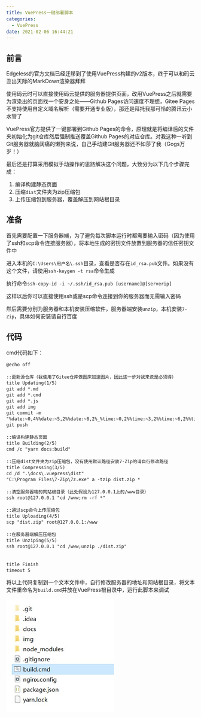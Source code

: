 ```yaml
---
title: VuePress一键部署脚本
categories:
  - VuePress
date: 2021-02-06 16:44:21
---
```

<script type="text/javascript" src="/js/push.js"></script>

## 前言

Edgeless的官方文档已经迁移到了使用VuePress构建的v2版本，终于可以和码云丑出天际的MarkDown渲染器拜拜

使用码云时可以直接使用码云提供的服务器提供页面，改用VuePress之后就需要为渲染出的页面找一个安身之处——Github Pages访问速度不理想，Gitee Pages不支持使用自定义域名解析（需要开通专业版），那还是拜托我那可怜的腾讯云小水管了

VuePress官方提供了一键部署到Github Pages的命令，原理就是将编译后的文件夹初始化为git仓库然后强制推送覆盖Github Pages的对应仓库。对我这种一听到Git服务器就脑阔痛的懒狗来说，自己手动建Git服务器还不如莎了我（Gogs万岁！）

最后还是打算采用模拟手动操作的思路解决这个问题，大致分为以下几个步骤完成：

1. 编译构建静态页面
2. 压缩`dist`文件夹为zip压缩包
3. 上传压缩包到服务器，覆盖解压到网站根目录

## 准备

首先需要配置一下服务器端，为了避免每次脚本运行时都需要输入密码（因为使用了ssh和scp命令连接服务器），将本地生成的密钥文件放置到服务器的信任密钥文件中

进入本机的`C:\Users\用户名\.ssh`目录，查看是否存在`id_rsa.pub`文件。如果没有这个文件，请使用`ssh-keygen -t rsa`命令生成

执行命令`ssh-copy-id -i ~/.ssh/id_rsa.pub [username]@[serverip]`

这样以后你可以直接使用ssh或是scp命令连接到你的服务器而无需输入密码

然后需要分别为服务器和本机安装压缩软件，服务器端安装`unzip`，本机安装`7-Zip`，具体如何安装请自行百度

## 代码
cmd代码如下：

```
@echo off

::更新源仓库（我使用了Gitee仓库做图床加速图片，因此这一步对我来说是必须得）
title Updating(1/5)
git add *.md
git add *.cmd
git add *.js
git add img
git commit -m "%date:~0,4%%date:~5,2%%date:~8,2%_%time:~0,2%%time:~3,2%%time:~6,2%%time:~9,2%"
git push

::编译构建静态页面
title Building(2/5)
cmd /c "yarn docs:build"

::压缩dist文件夹为zip压缩包，没有使用默认路径安装7-Zip的请自行修改路径
title Compressing(3/5)
cd /d ".\docs\.vuepress\dist"
"C:\Program Files\7-Zip\7z.exe" a -tzip dist.zip *

::清空服务器端的网站根目录（此处假设为127.0.0.1上的/www目录）
ssh root@127.0.0.1 "cd /www;rm -rf *"

::通过scp命令上传压缩包
title Uploading(4/5)
scp "dist.zip" root@127.0.0.1:/www

::在服务器端解压压缩包
title Unziping(5/5)
ssh root@127.0.0.1 "cd /www;unzip ./dist.zip"


title Finish
timeout 5
```

将以上代码复制到一个文本文件中，自行修改服务器的地址和网站根目录，将文本文件重命名为`build.cmd`并放在VuePress根目录中，运行此脚本来调试

![](img/171438.jpg)
